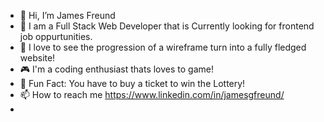 - 👋 Hi, I’m James Freund
- 👾 I am a Full Stack Web Developer that is Currently looking for frontend job oppurtunities.
- 👤 I love to see the progression of a wireframe turn into a fully fledged website!
- 🎮 I'm a coding enthusiast thats loves to game!
- 🥂 Fun Fact: You have to buy a ticket to win the Lottery!
- 📫 How to reach me https://www.linkedin.com/in/jamesgfreund/
- 
<!---
thekid510/thekid510 is a ✨ special ✨ repository because its `README.md` (this file) appears on your GitHub profile.
You can click the Preview link to take a look at your changes.
--->
